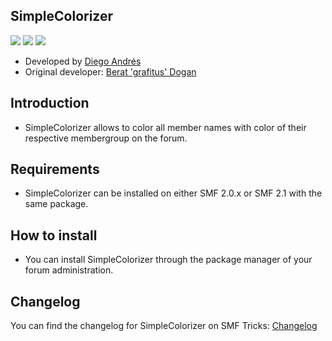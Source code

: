 ## SimpleColorizer
<img src="https://img.shields.io/badge/License-MIT-a05a3f?style=flat-square"> <img src="https://img.shields.io/badge/SMF-2.1-3f73a0?style=flat-square">
<img src="https://img.shields.io/badge/SMF-2.0-996ee1?style=flat-square">

* Developed by [Diego Andrés](https://github.com/DiegoAndresCortes)
* Original developer: [Berat 'grafitus' Dogan](https://github.com/beratdogan)

## Introduction
* SimpleColorizer allows to color all member names with color of their respective membergroup on the forum.

## Requirements
* SimpleColorizer can be installed on either SMF 2.0.x or SMF 2.1 with the same package.

## How to install
* You can install SimpleColorizer through the package manager of your forum administration.

## Changelog
You can find the changelog for SimpleColorizer on SMF Tricks: [Changelog](https://smftricks.com/index.php?topic=2206.0)